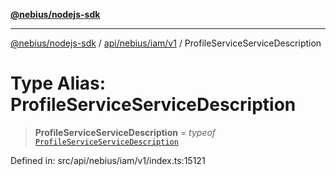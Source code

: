[**@nebius/nodejs-sdk**](../../../../../README.md)

***

[@nebius/nodejs-sdk](../../../../../README.md) / [api/nebius/iam/v1](../README.md) / ProfileServiceServiceDescription

# Type Alias: ProfileServiceServiceDescription

> **ProfileServiceServiceDescription** = *typeof* [`ProfileServiceServiceDescription`](../variables/ProfileServiceServiceDescription.md)

Defined in: src/api/nebius/iam/v1/index.ts:15121
